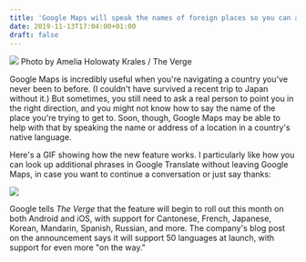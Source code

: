 ```yaml
---
title: 'Google Maps will speak the names of foreign places so you can ask for directions without shame'
date: 2019-11-13T17:04:00+01:00
draft: false
---
```


![](https://cdn.vox-cdn.com/thumbor/5pqOAbI1ziXpZtzUIIc4-HUZHOk=/0x0:2040x1360/1310x873/cdn.vox-cdn.com/uploads/chorus_image/image/65692064/akrales_190515_3424_0002.0.jpg) Photo by Amelia Holowaty Krales / The Verge

Google Maps is incredibly useful when you're navigating a country you've never been to before. (I couldn't have survived a recent trip to Japan without it.) But sometimes, you still need to ask a real person to point you in the right direction, and you might not know how to say the name of the place you're trying to get to. Soon, though, Google Maps may be able to help with that by speaking the name or address of a location in a country's native language.

Here's a GIF showing how the new feature works. I particularly like how you can look up additional phrases in Google Translate without leaving Google Maps, in case you want to continue a conversation or just say thanks:

![ ](https://cdn.vox-cdn.com/thumbor/L2X30s9WNsfI7qhTcjipdWBIICc=/400x0/filters:no_upscale()/cdn.vox-cdn.com/uploads/chorus_asset/file/19371188/GIF___Translator_feature_in_Google_Maps.gif)

Google tells _The Verge_ that the feature will begin to roll out this month on both Android and iOS, with support for Cantonese, French, Japanese, Korean, Mandarin, Spanish, Russian, and more. The company's blog post on the announcement says it will support 50 languages at launch, with support for even more "on the way."